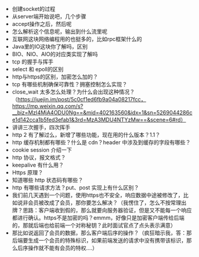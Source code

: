 - 创建socket的过程
- 从server端开始说吧，几个步骤
- accept操作之后，然后呢
- 怎么解析这个信息呢，输出到什么流里呢
- 互联网这块网络编程用的也挺多的，比如rpc框架什么的
- Java里的IO这块你了解吗，区别
- BIO、NIO、AIO的对应类实现了解吗
- tcp 的握手与挥手
- select 和 epoll的区别
- http与https的区别，加密怎么加的？
- tcp 有哪些机制确保可靠性？拥塞控制怎么实现？
- close_wait 太多怎么处理？为什么会出现这种情况？（https://juejin.im/post/5c0cf1ed6fb9a04a08217fcc，https://mp.weixin.qq.com/s?__biz=MzI4MjA4ODU0Ng==&mid=402163560&idx=1&sn=5269044286ce1d142cca1b5fed3efab1&3rd=MzA3MDU4NTYzMw==&scene=6#rd）
- 讲讲三次握手，四次挥手
- http 2 有了解过么，新增了哪些功能，现在用的什么版本？1.1？
- http 缓存机制都有哪些？什么是 cdn？header 中涉及到缓存的字段有哪些？
- cookie session 介绍一下
- http 协议，报文格式？
- keepalive 有什么用？
- Https 原理？
- 知道哪些 http 状态码有哪些？
- http 有哪些请求方法？put、post 实现上有什么区别？
-  我们前几天遇到一个问题，使用https也不安全，响应数据中途被修改了，比如说非会员被改成了会员，那你要怎么解决？（我愣住了，怎么不按常理出牌？思路：客户端收到假的，那么就要向服务器验证，但是又不能每一个响应都进行确认。https不是加密的吗？emmm，好像只是加密客户端传给后端的，那就后端也给前端一个对称秘钥？此时面试官点了点头表示满意）  
- 那比如说返回了会员的数据，那么客户端后序的操作？（疯狂暗示我，答：那后端要生成一个会员的特殊标识，如果前端发送的请求中没有携带该标识，那么后序操作就不能有会员的特权....）